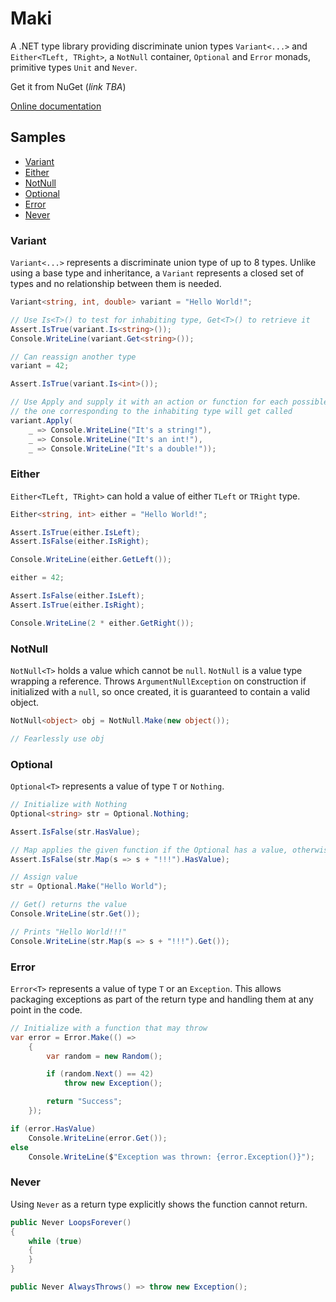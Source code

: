 # Maki

A .NET type library providing discriminate union types ``Variant<...>`` and ``Either<TLeft, TRight>``, a ``NotNull`` container, ``Optional`` and ``Error`` monads, primitive types ``Unit`` and ``Never``.

Get it from NuGet (*link TBA*)

[Online documentation](api/Maki.html)

## Samples

* [Variant](#variant)
* [Either](#either) 
* [NotNull](#notnull)
* [Optional](#optional)
* [Error](#error)
* [Never](#never)

### Variant

``Variant<...>`` represents a discriminate union type of up to 8 types. Unlike using a base type and inheritance, a ``Variant`` represents a closed set of types and no relationship between them is needed.

```c#
Variant<string, int, double> variant = "Hello World!";

// Use Is<T>() to test for inhabiting type, Get<T>() to retrieve it
Assert.IsTrue(variant.Is<string>());
Console.WriteLine(variant.Get<string>());

// Can reassign another type 
variant = 42;

Assert.IsTrue(variant.Is<int>());

// Use Apply and supply it with an action or function for each possible type,
// the one corresponding to the inhabiting type will get called
variant.Apply(
    _ => Console.WriteLine("It's a string!"),
    _ => Console.WriteLine("It's an int!"),
    _ => Console.WriteLine("It's a double!"));
```

### Either

``Either<TLeft, TRight>`` can hold a value of either ``TLeft`` or ``TRight`` type.

```c#
Either<string, int> either = "Hello World!";

Assert.IsTrue(either.IsLeft);
Assert.IsFalse(either.IsRight);

Console.WriteLine(either.GetLeft());

either = 42;

Assert.IsFalse(either.IsLeft);
Assert.IsTrue(either.IsRight);

Console.WriteLine(2 * either.GetRight());
```

### NotNull

``NotNull<T>`` holds a value which cannot be ``null``. ``NotNull`` is a value type wrapping a reference. Throws ``ArgumentNullException`` on construction if initialized with a ``null``, so once created, it is guaranteed to contain a valid object.

```c#
NotNull<object> obj = NotNull.Make(new object());

// Fearlessly use obj
```

### Optional

``Optional<T>`` represents a value of type ``T`` or ``Nothing``.

```c#
// Initialize with Nothing
Optional<string> str = Optional.Nothing;

Assert.IsFalse(str.HasValue);

// Map applies the given function if the Optional has a value, otherwise propagates Nothing 
Assert.IsFalse(str.Map(s => s + "!!!").HasValue);

// Assign value
str = Optional.Make("Hello World");

// Get() returns the value
Console.WriteLine(str.Get());

// Prints "Hello World!!!"
Console.WriteLine(str.Map(s => s + "!!!").Get());
```

### Error

``Error<T>`` represents a value of type ``T`` or an ``Exception``. This allows packaging exceptions as part of the return type and handling them at any point in the code. 

```c#
// Initialize with a function that may throw
var error = Error.Make(() =>
    {
        var random = new Random();

        if (random.Next() == 42)
            throw new Exception();

        return "Success";
    });

if (error.HasValue)
    Console.WriteLine(error.Get());
else
    Console.WriteLine($"Exception was thrown: {error.Exception()}");
```

### Never

Using ``Never`` as a return type explicitly shows the function cannot return.

```c#
public Never LoopsForever()
{
    while (true)
    {
    }
}

public Never AlwaysThrows() => throw new Exception();
```
